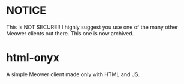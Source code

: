 # NOTICE
This is NOT SECURE!! I highly suggest you use one of the many other Meower clients out there. This one is now archived.

# html-onyx
A simple Meower client made only with HTML and JS.
